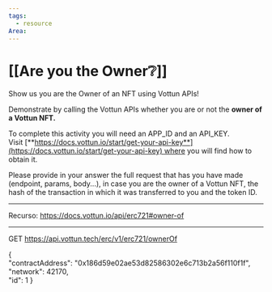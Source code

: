 ```yaml
---
tags:
  - resource
Area:
---
```

# [[Are you the Owner❔]]

Show us you are the Owner of an NFT using Vottun APIs!

Demonstrate by calling the Vottun APIs whether you are or not the **owner of a Vottun NFT.** 

To complete this activity you will need an APP_ID and an API_KEY. Visit [**https://docs.vottun.io/start/get-your-api-key**](https://docs.vottun.io/start/get-your-api-key) where you will find how to obtain it.

Please provide in your answer the full request that has you have made (endpoint, params, body...), in case you are the owner of a Vottun NFT, the hash of the transaction in which it was transferred to you and the token ID.


---
Recurso: https://docs.vottun.io/api/erc721#owner-of

---
GET https://api.vottun.tech/erc/v1/erc721/ownerOf

{  
"contractAddress": "0x186d59e02ae53d82586302e6c713b2a56f110f1f",  
"network": 42170,  
"id": 1 
}

